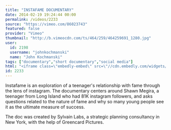 ```yaml
---
title: "INSTAFAME DOCUMENTARY"
date: 2014-02-19 19:24:44 00:00
permalink: /videos/2233
source: "https://vimeo.com/86023743"
featured: false
provider: "Vimeo"
thumbnail: "http://b.vimeocdn.com/ts/464/259/464259691_1280.jpg"
user:
  id: 2198
  username: "johnkochmanski"
  name: "John Kochmanski"
tags: ["documentary","short documentary","social media"]
html: "<iframe class=\"embedly-embed\" src=\"//cdn.embedly.com/widgets/media.html?src=http%3A%2F%2Fplayer.vimeo.com%2Fvideo%2F86023743&src_secure=1&url=http%3A%2F%2Fvimeo.com%2F86023743&image=http%3A%2F%2Fb.vimeocdn.com%2Fts%2F464%2F259%2F464259691_1280.jpg&key=daaebf4d9cdd46779200162d0ca86e20&type=text%2Fhtml&schema=vimeo\" width=\"1280\" height=\"720\" scrolling=\"no\" frameborder=\"0\" allowfullscreen></iframe>"
id: 2233
---
```


Instafame is an exploration of a teenager's relationship with fame through the lens of instagram. The documentary centers around Shawn Megira, a teenager from Long Island who had 81K instagram followers, and asks questions related to the nature of fame and why so many young people see it as the ultimate measure of success.

The doc was created by Sylvain Labs, a strategic planning consultancy in New York, with the help of Greencard Pictures.